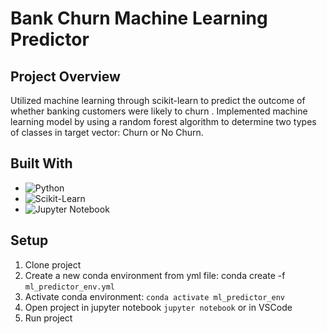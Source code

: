 # Bank Churn Machine Learning Predictor

## Project Overview

Utilized machine learning through scikit-learn to predict the outcome of whether banking customers were likely to churn . Implemented machine learning model by using a random forest algorithm to determine two types of classes in target vector: Churn or No Churn.

## Built With
- ![Python](https://img.shields.io/badge/python-3776AB?logo=python&color=white)
- ![Scikit-Learn](https://img.shields.io/badge/scikit-learn?logo=scikit-learn&labelColor=34495e&color=34495e)
- ![Jupyter Notebook](https://img.shields.io/badge/jupyter-3776AB?logo=jupyter&color=bdc3c7)


## Setup

1. Clone project
2. Create a new conda environment from yml file: conda create -f `ml_predictor_env.yml`
3. Activate conda environment: `conda activate ml_predictor_env`
4. Open project in jupyter notebook `jupyter notebook` or in VSCode
5. Run project

